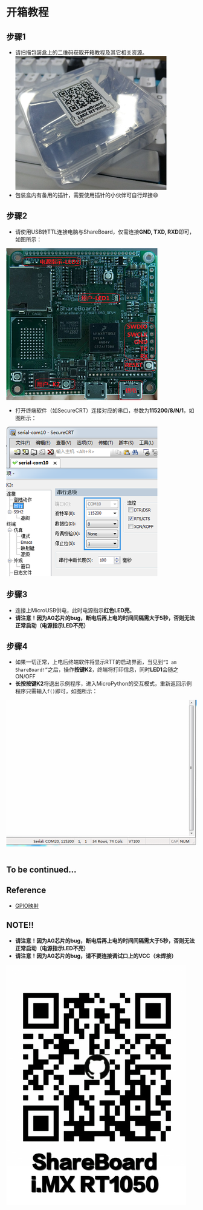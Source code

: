 # 开箱教程
## 步骤1
- 请扫描包装盒上的二维码获取开箱教程及其它相关资源。    
![](../Pic/package_size400.png)
- 包装盒内有备用的插针，需要使用插针的小伙伴可自行焊接:smile:

## 步骤2
- 请使用USB转TTL连接电脑与ShareBoard，仅需连接**GND, TXD, RXD**即可，如图所示：    
    
![](../Pic/PCB_Front_size400_des.png)    



- 打开终端软件（如SecureCRT）连接对应的串口，参数为**115200/8/N/1**，如图所示：     
    
![](../Pic/terminal_size400.png)

## 步骤3
- 连接上MicroUSB供电，此时电源指示**红色LED亮**。
- **请注意！因为A0芯片的bug，断电后再上电的时间间隔需大于5秒，否则无法正常启动（电源指示LED不亮）**

## 步骤4
- 如果一切正常，上电后终端软件将显示RTT的启动界面，当见到```“I am ShareBoard!”```之后，操作**按键K2**，终端将打印信息，同时**LED1**会随之ON/OFF
- **长按按键K2**将退出示例程序，进入MicroPython的交互模式，重新返回示例程序只需输入```f()```即可，如图所示：    
    
![iMXRT1050_Chip](../Pic/ShareBoard_rtt_mpy_demo.gif)    

## To be continued...


## Reference
- [GPIO映射](https://github.com/RT-Thread/rt-thread/blob/8ed3470d2a485c49ec4f5d4a5ec53e94edf7a2c8/bsp/imxrt1052-evk/drivers/drv_pin.c#L184)


## NOTE!!
- **请注意！因为A0芯片的bug，断电后再上电的时间间隔需大于5秒，否则无法正常启动（电源指示LED不亮）**
- **请注意！因为A0芯片的bug，请不要连接调试口上的VCC（未焊接）**

![Logo](../Pic/QRcode.jpg)

